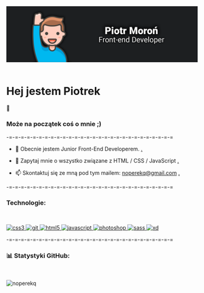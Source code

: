 <img src="readme_header.png">
<br>
<br>
<h1>Hej jestem Piotrek</h1> 👋
<h3>Może na początek coś o mnie ;)</h3>

-=-=-=-=-=-=-=-=-=-=-=-=-=-=-=-=-=-=-=-=-=-=-=-=-=-=-=-=


- 🌱 Obecnie jestem Junior Front-End Developerem. [.](.)

- 💬 Zapytaj mnie o wszystko związane z HTML / CSS / JavaScript [.](.)

- 📫 Skontaktuj się ze mną pod tym mailem: noperekq@gmail.com [.](.)

-=-=-=-=-=-=-=-=-=-=-=-=-=-=-=-=-=-=-=-=-=-=-=-=-=-=-=-=

<h3 align="left">Technologie:</h3>
<br>
<p align="left"> <a href="https://www.w3schools.com/css/" target="_blank"> <img src="https://devicons.github.io/devicon/devicon.git/icons/css3/css3-original-wordmark.svg" alt="css3" width="40" height="40"/> </a> <a href="https://git-scm.com/" target="_blank"> <img src="https://www.vectorlogo.zone/logos/git-scm/git-scm-icon.svg" alt="git" width="40" height="40"/> </a> <a href="https://www.w3.org/html/" target="_blank"> <img src="https://devicons.github.io/devicon/devicon.git/icons/html5/html5-original-wordmark.svg" alt="html5" width="40" height="40"/> </a> <a href="https://developer.mozilla.org/en-US/docs/Web/JavaScript" target="_blank"> <img src="https://devicons.github.io/devicon/devicon.git/icons/javascript/javascript-original.svg" alt="javascript" width="40" height="40"/> </a> <a href="https://www.photoshop.com/en" target="_blank"> <img src="https://devicons.github.io/devicon/devicon.git/icons/photoshop/photoshop-plain.svg" alt="photoshop" width="40" height="40"/> </a> <a href="https://sass-lang.com" target="_blank"> <img src="https://devicons.github.io/devicon/devicon.git/icons/sass/sass-original.svg" alt="sass" width="40" height="40"/> </a> <a href="https://www.adobe.com/products/xd.html" target="_blank"> <img src="https://cdn.worldvectorlogo.com/logos/adobe-xd.svg" alt="xd" width="40" height="40"/> </a> </p>

-=-=-=-=-=-=-=-=-=-=-=-=-=-=-=-=-=-=-=-=-=-=-=-=-=-=-=-=

<h3 align="left">📊 Statystyki GitHub:</h3>
<br>
<p>&nbsp;<img align="left" src="https://github-readme-stats.vercel.app/api?username=noperekq&show_icons=true&locale=en" alt="noperekq" /></p>
